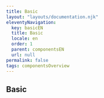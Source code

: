 ```yaml
---
title: Basic
layout: "layouts/documentation.njk"
eleventyNavigation:
  key: basicEN
  title: Basic
  locale: en
  order: 1
  parent: componentsEN
  url: null
permalink: false
tags: componentsOverview
---
```


## Basic